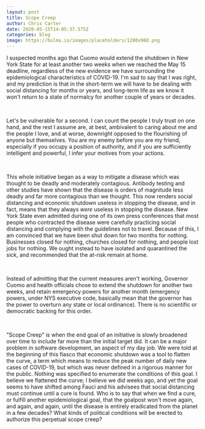 ```yaml
---
layout: post
title: Scope Creep
author: Chris Carter
date: 2020-05-15T14:05:37.575Z
categories: blog
image: https://bulma.io/images/placeholders/1280x960.png
---
```

I suspected months ago that Cuomo would extend the shutdown in New York State for at least another two weeks when we reached the May 15 deadline, regardless of the new evidence we have surrounding the epidemiological characteristics of COVID-19. I'm sad to say that I was right, and my prediction is that in the short-term we will have to be dealing with social distancing for months or years, and long-term life as we know it won't return to a state of normalcy for another couple of years or decades.

<br>

Let's be vulnerable for a second. I can count the people I truly trust on one hand, and the rest I assume are, at best, ambivalent to caring about me and the people I love, and at worse, downright opposed to the flourishing of anyone but themselves. You are my enemy before you are my friend, especially if you occupy a position of authority, and if you are sufficiently intelligent and powerful, I infer your motives from your actions.

<br>

This whole initiative began as a way to mitigate a disease which was thought to be deadly and moderately contagious. Antibody testing and other studies have shown that the disease is orders of magnitude less deadly and far more contagious than we thought. This now renders social distancing and economic shutdown useless in stopping the disease, and in fact, means that they always *were* useless in stopping the disease. New York State even admitted during one of its own press conferences that most people who contracted the disease were carefully practicing social distancing and complying with the guidelines not to travel. Because of this, I am convinced that we have been shut down for two months for nothing. Businesses closed for nothing, churches closed for nothing, and people lost jobs for nothing. We ought instead to have isolated and quarantined the sick, and recommended that the at-risk remain at home.

<br>

Instead of admitting that the current measures aren't working, Governor Cuomo and health officials chose to extend the shutdown for another two weeks, and retain emergency powers for another month (emergency powers, under NYS executive code, basically mean that the governor has the power to overturn any state or local ordinance). There is no scientific or democratic backing for this order.

<br>

"Scope Creep" is when the end goal of an initiative is slowly broadened over time to include far more than the initial target did. It can be a major problem in software development, an aspect of my day job. We were told at the beginning of this fiasco that economic shutdown was a tool to flatten the curve, a term which means to reduce the peak number of daily new cases of COVID-19, but which was never defined in a rigorous manner for the public. Nothing was specified to enumerate the conditions of this goal. I believe we flattened the curve; I believe we did weeks ago, and yet the goal seems to have shifted among Fauci and his advisees that social distancing must continue until a cure is found. Who is to say that when we find a cure, or fulfill another epidemiological goal, that the goalpost won't move again, and again, and again, until the disease is entirely eradicated from the planet in a few decades? What kinds of political conditions will be erected to authorize this perpetual scope creep?
